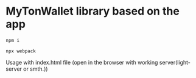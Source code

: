 # MyTonWallet library based on the app

```
npm i
```
```
npx webpack
```

Usage with index.html file (open in the browser with working server(light-server or smth.))
